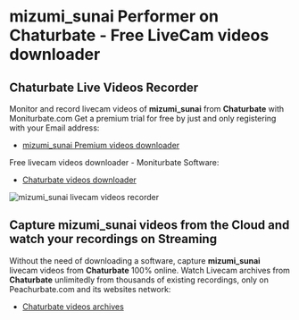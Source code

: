 # mizumi_sunai Performer on Chaturbate - Free LiveCam videos downloader

## Chaturbate Live Videos Recorder

Monitor and record livecam videos of **mizumi_sunai** from **Chaturbate** with Moniturbate.com
Get a premium trial for free by just and only registering with your Email address:
* [mizumi_sunai Premium videos downloader](https://moniturbate.com/request-demo-licence-key.html)

Free livecam videos downloader - Moniturbate Software:
* [Chaturbate videos downloader](https://moniturbate.com/moniturbate-download-software.html)

![mizumi_sunai livecam videos recorder](https://peachurnet.com/templates/moniturbate-software.png)


## Capture mizumi_sunai videos from the Cloud and watch your recordings on Streaming

Without the need of downloading a software, capture **mizumi_sunai** livecam videos from **Chaturbate** 100% online.
Watch Livecam archives from **Chaturbate** unlimitedly from thousands of existing recordings, only on Peachurbate.com and its websites network:
* [Chaturbate videos archives](https://peachurnet.com/)